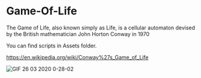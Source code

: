 # Game-Of-Life
The Game of Life, also known simply as Life, is a cellular automaton devised by the British mathematician John Horton Conway in 1970

You can find scripts in Assets folder.

https://en.wikipedia.org/wiki/Conway%27s_Game_of_Life

![GIF 26 03 2020 0-28-02](https://user-images.githubusercontent.com/59443750/77587415-e61fa600-6ef8-11ea-97b7-34dade1cbb14.gif)
